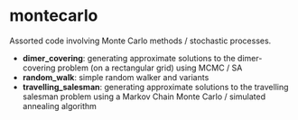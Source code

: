 montecarlo
==========

Assorted code involving Monte Carlo methods / stochastic processes.

* __dimer_covering__: generating approximate solutions to the dimer-covering problem (on a rectangular grid) using MCMC / SA
* __random_walk__: simple random walker and variants
* __travelling_salesman__: generating approximate solutions to the travelling salesman problem using a Markov Chain Monte Carlo / simulated annealing algorithm


